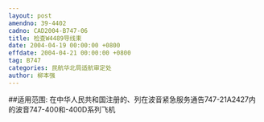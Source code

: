 ```yaml
---
layout: post
amendno: 39-4402
cadno: CAD2004-B747-06
title: 检查W4489导线束
date: 2004-04-19 00:00:00 +0800
effdate: 2004-04-21 00:00:00 +0800
tag: B747
categories: 民航华北局适航审定处
author: 柳本强
---
```


##适用范围:
在中华人民共和国注册的、列在波音紧急服务通告747-21A2427内的波音747-400和-400D系列飞机

